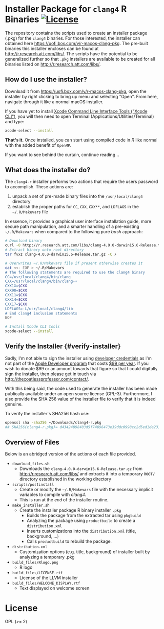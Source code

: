 
# Installer Package for `clang4` R Binaries [![License](http://img.shields.io/badge/license-GPL%20%28%3E=%202%29-brightgreen.svg?style=flat)](http://www.gnu.org/licenses/gpl-2.0.html)

The repository contains the scripts used to create an installer package (.pkg)
for the `clang4` binaries. For those interested, the installer can obtained
here <https://uofi.box.com/v/r-macos-clang-pkg>. The pre-built binaries this
installer encloses can be found at <http://r.research.att.com/libs/>. The scripts 
have the potential to be generalized further so that `.pkg` installers are available 
to be created for all binaries listed on <http://r.research.att.com/libs/>.

## How do I use the installer?

Download it from <https://uofi.box.com/v/r-macos-clang-pkg>, open the installer by right clicking to bring up menu and selecting "Open". From here, navigate through it like a normal macOS installer.

If you have yet to install [Xcode Command Line Interface Tools ("Xcode CLI")](https://developer.apple.com/library/content/technotes/tn2339/_index.html#//apple_ref/doc/uid/DTS40014588-CH1-WHAT_IS_THE_COMMAND_LINE_TOOLS_PACKAGE_), you will then need to open Terminal (Applications/Utilities/Terminal) and type:

```bash
xcode-select --install
```

**That's it.** Once installed, you can start using compiled code
in _R_ like normal with the added benefit of `OpenMP`.

If you want to see behind the curtain, continue reading...

## What does the installer do?

The `clang4-r` installer performs two actions that require
the users password to accomplish. These actions are:

1. unpack a set of pre-made binary files into 
    the `/usr/local/clang4` directory
2. establish the proper paths for `CC`, `CXX`, `CXX**`,
    and `LDFLAGS` in the  `~/.R/Makevars` file

In essence, it provides a graphical user interface installation guide,
more secure path manipulation, and a smarter handling of a pre-existing `~/.R/Makevars`
when compared to the following pure _bash_ approach:

```bash
# Download binary
curl -O http://r.research.att.com/libs/clang-4.0.0-darwin15.6-Release.tar.gz
# Extract binary onto root directory
tar fvxz clang-4.0.0-darwin15.6-Release.tar.gz -C /

# Overwrites ~/.R/Makevars file if present otherwise creates it
cat <<- EOF > ~/.R/Makevars
# The following statements are required to use the clang4 binary
CC=/usr/local/clang4/bin/clang
CXX=/usr/local/clang4/bin/clang++
CXX1X=$CXX
CXX98=$CXX
CXX11=$CXX
CXX14=$CXX
CXX17=$CXX
LDFLAGS=-L/usr/local/clang4/lib
# End clang4 inclusion statements
EOF

# Install Xcode CLI tools
xcode-select --install
```

## Verify the Installer {#verify-installer}

Sadly, I'm not able to sign the installer using [developer credentials](https://developer.apple.com/library/content/documentation/IDEs/Conceptual/AppDistributionGuide/MaintainingCertificates/MaintainingCertificates.html) as I'm not part of the [Apple Developer program](https://developer.apple.com/) that costs [$99 per year](https://developer.apple.com/support/purchase-activation/). If you wish to donate $99 or an amount towards that figure so that I could digitally sign the installer, then please get in touch via <http://thecoatlessprofessor.com/contact/>. 

With this being said, the code used to generate the installer has been made publically available under an open source license (GPL-3). Furthermore, I also provide the SHA 256 value of the installer file to verify that it is indeed genuine. 

To verify the installer's SHA256 hash use: 

```bash
openssl sha -sha256 ~/Downloads/clang4-r.pkg
## SHA256(clang4-r.pkg)= d43424898403d5f74896473e39ddc0998cc2d5ed1de23131058db4254ce927ac
```

## Overview of Files

Below is an abridged version of the actions of each file provided.

- `download_files.sh`
   - Downloads the `clang-4.0.0-darwin15.6-Release.tar.gz` from
    <http://r.research.att.com/libs/> and extracts it into a temporary `ROOT/` directory 
	established in the working directory
- `scripts/postinstall`
   - Create or modify the `~/.R/Makevars` file with the necessary implicit variables
     to compile with _clang4_.
   - This is run at the _end_ of the installer routine.
- `make_installer.sh`
   - Create the installer package R binary installer `.pkg`
      - Builds the package from the extracted tar using `pkgbuild` 
      - Analyzing the package using `productbuild` to create a `distribution.xml`   
	  - Inserts customizations into the `distribution.xml` (title, background, ...)
	  - Calls `productbuild` to rebuild the package.
- `distribution.xml`
   - Customization options (e.g. title, background) of installer built by analyzing a temporary .pkg
- `build_files/Rlogo.png`
   - R logo
- `build_files/LICENSE.rtf`
   - License of the LLVM installer
- `build_files/WELCOME_DISPLAY.rtf`
   - Text displayed on welcome screen

# License

GPL (>= 2) 
